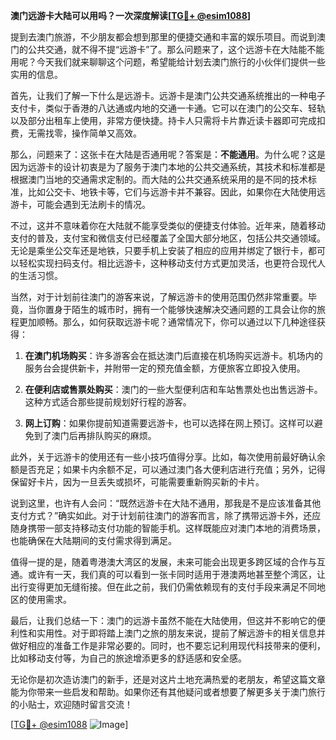 **澳门远游卡大陆可以用吗？一次深度解读[[TG💪+ @esim1088](https://t.me/s/esim1088)]**

提到去澳门旅游，不少朋友都会想到那里的便捷交通和丰富的娱乐项目。而说到澳门的公共交通，就不得不提“远游卡”了。那么问题来了，这个远游卡在大陆能不能用呢？今天我们就来聊聊这个问题，希望能给计划去澳门旅行的小伙伴们提供一些实用的信息。

首先，让我们了解一下什么是远游卡。远游卡是澳门公共交通系统推出的一种电子支付卡，类似于香港的八达通或内地的交通一卡通。它可以在澳门的公交车、轻轨以及部分出租车上使用，非常方便快捷。持卡人只需将卡片靠近读卡器即可完成扣费，无需找零，操作简单又高效。

那么，问题来了：这张卡在大陆是否通用呢？答案是：**不能通用**。为什么呢？这是因为远游卡的设计初衷是为了服务于澳门本地的公共交通系统，其技术和标准都是根据澳门当地的交通需求定制的。而大陆的公共交通系统采用的是不同的技术标准，比如公交卡、地铁卡等，它们与远游卡并不兼容。因此，如果你在大陆使用远游卡，可能会遇到无法刷卡的情况。

不过，这并不意味着你在大陆就不能享受类似的便捷支付体验。近年来，随着移动支付的普及，支付宝和微信支付已经覆盖了全国大部分地区，包括公共交通领域。无论是乘坐公交车还是地铁，只要手机上安装了相应的应用并绑定了银行卡，都可以轻松实现扫码支付。相比远游卡，这种移动支付方式更加灵活，也更符合现代人的生活习惯。

当然，对于计划前往澳门的游客来说，了解远游卡的使用范围仍然非常重要。毕竟，当你置身于陌生的城市时，拥有一个能够快速解决交通问题的工具会让你的旅程更加顺畅。那么，如何获取远游卡呢？通常情况下，你可以通过以下几种途径获得：

1. **在澳门机场购买**：许多游客会在抵达澳门后直接在机场购买远游卡。机场内的服务台会提供新卡，并附带一定的预充值金额，方便旅客立即投入使用。
   
2. **在便利店或售票处购买**：澳门的一些大型便利店和车站售票处也出售远游卡。这种方式适合那些提前规划好行程的游客。

3. **网上订购**：如果你提前知道需要远游卡，也可以选择在网上预订。这样可以避免到了澳门后再排队购买的麻烦。

此外，关于远游卡的使用还有一些小技巧值得分享。比如，每次使用前最好确认余额是否充足；如果卡内余额不足，可以通过澳门各大便利店进行充值；另外，记得保留好卡片，因为一旦丢失或损坏，可能需要重新购买新的卡片。

说到这里，也许有人会问：“既然远游卡在大陆不通用，那我是不是应该准备其他支付方式？”确实如此。对于计划前往澳门的游客而言，除了携带远游卡外，还应随身携带一部支持移动支付功能的智能手机。这样既能应对澳门本地的消费场景，也能确保在大陆期间的支付需求得到满足。

值得一提的是，随着粤港澳大湾区的发展，未来可能会出现更多跨区域的合作与互通。或许有一天，我们真的可以看到一张卡同时适用于港澳两地甚至整个湾区，让出行变得更加无缝衔接。但在此之前，我们仍需依赖现有的支付手段来满足不同地区的使用需求。

最后，让我们总结一下：澳门的远游卡虽然不能在大陆使用，但这并不影响它的便利性和实用性。对于即将踏上澳门之旅的朋友来说，提前了解远游卡的相关信息并做好相应的准备工作是非常必要的。同时，也不要忘记利用现代科技带来的便利，比如移动支付等，为自己的旅途增添更多的舒适感和安全感。

无论你是初次造访澳门的新手，还是对这片土地充满热爱的老朋友，希望这篇文章能为你带来一些启发和帮助。如果你还有其他疑问或者想要了解更多关于澳门旅行的小贴士，欢迎随时留言交流！

[[TG💪+ @esim1088](https://t.me/s/esim1088) ![Image](https://i.postimg.cc/4NQfJmqS/Snipaste-2025-05-13-00-14-12.png)]